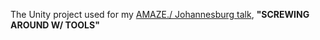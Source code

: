 The Unity project used for my [AMAZE./ Johannesburg talk](www.amaze-johannesburg.co.za), **"SCREWING AROUND W/ TOOLS"**
